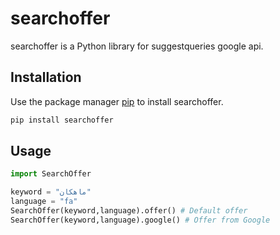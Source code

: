 # searchoffer

searchoffer is a Python library for suggestqueries google api.

## Installation

Use the package manager [pip](https://pypi.org/project/searchoffer/) to install searchoffer.

```bash
pip install searchoffer
```

## Usage

```python
import SearchOffer

keyword = "ماهکان"
language = "fa"
SearchOffer(keyword,language).offer() # Default offer
SearchOffer(keyword,language).google() # Offer from Google
```
